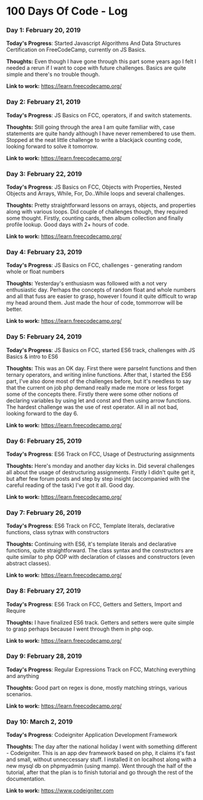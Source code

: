 # 100 Days Of Code - Log

### Day 1: February 20, 2019

**Today's Progress**: Started Javascript Algorithms And Data Structures Certification on FreeCodeCamp, currently on JS Basics.

**Thoughts:** Even though I have gone through this part some years ago I felt I needed a rerun if I want to cope with future challenges. Basics are quite simple and there's no trouble though.

**Link to work:** https://learn.freecodecamp.org/

### Day 2: February 21, 2019

**Today's Progress**: JS Basics on FCC, operators, if and switch statements.

**Thoughts:** Still going through the area I am quite familiar with, case statements are quite handy although I have never remembered to use them. Stopped at the neat little challenge to write a blackjack counting code, looking forward to solve it tomorrow.

**Link to work:** https://learn.freecodecamp.org/

### Day 3: February 22, 2019

**Today's Progress**: JS Basics on FCC, Objects with Properties, Nested Objects and Arrays, While, For, Do..While loops and several challenges.

**Thoughts:** Pretty straightforward lessons on arrays, objects, and properties along with various loops. Did couple of challenges though, they required some thought. Firstly, counting cards, then album collection and finally profile lookup. Good days with 2+ hours of code.

**Link to work:** https://learn.freecodecamp.org/

### Day 4: February 23, 2019

**Today's Progress**: JS Basics on FCC, challenges - generating random whole or float numbers

**Thoughts:** Yesterday's enthusiasm was followed with a not very enthusiastic day. Perhaps the concepts of random float and whole numbers and all that fuss are easier to grasp, however I found it quite difficult to wrap my head around them. Just made the hour of code, tommorrow will be better.

**Link to work:** https://learn.freecodecamp.org/

### Day 5: February 24, 2019

**Today's Progress**: JS Basics on FCC, started ES6 track, challenges with JS Basics & intro to ES6

**Thoughts:** This was an OK day. First there were parseInt functions and then ternary operators, and writing inline functions. After that, I started the ES6 part, I've also done most of the challenges before, but it's needless to say that the current on job php demand really made me more or less forget some of the concepts there. Firstly there were some other notions of declaring variables by using let and const and then using arrow functions. The hardest challenge was the use of rest operator. All in all not bad, looking forward to the day 6.

**Link to work:** https://learn.freecodecamp.org/

### Day 6: February 25, 2019

**Today's Progress**: ES6 Track on FCC, Usage of Destructuring assignments

**Thoughts:** Here's monday and another day kicks in. Did several challenges all about the usage of destructuring assignments. Firstly I didn't quite get it, but after few forum posts and step by step insight (accompanied with the careful reading of the task) I've got it all. Good day.

**Link to work:** https://learn.freecodecamp.org/

### Day 7: February 26, 2019

**Today's Progress**: ES6 Track on FCC, Template literals, declarative functions, class sytnax with constructors

**Thoughts:** Continuing with ES6, it's template literals and declarative functions, quite straightforward. The class syntax and the constructors are quite similar to php OOP with declaration of classes and constructors (even abstract classes).

**Link to work:** https://learn.freecodecamp.org/

### Day 8: February 27, 2019

**Today's Progress**: ES6 Track on FCC, Getters and Setters, Import and Require

**Thoughts:** I have finalized ES6 track. Getters and setters were quite simple to grasp perhaps because I went through them in php oop. 

**Link to work:** https://learn.freecodecamp.org/

### Day 9: February 28, 2019

**Today's Progress**: Regular Expressions Track on FCC, Matching everything and anything

**Thoughts:** Good part on regex is done, mostly matching strings, various scenarios.

**Link to work:** https://learn.freecodecamp.org/

### Day 10: March 2, 2019

**Today's Progress**: Codeigniter Application Development Framework

**Thoughts:** The day after the national holiday I went with something different - Codeigniter. This is an app dev framework based on php, it claims it's fast and small, without unneccessary stuff. I installed it on localhost along with a new mysql db on phpmyadmin (using mamp). Went through the half of the tutorial, after that the plan is to finish tutorial and go through the rest of the documentation.

**Link to work:** https://www.codeigniter.com
